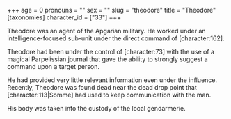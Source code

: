 +++
age = 0
pronouns = ""
sex = ""
slug = "theodore"
title = "Theodore"
[taxonomies]
character_id = ["33"]
+++

Theodore was an agent of the Apgarian military. He worked under an intelligence-focused sub-unit under the direct command of \[character:162\].  

Theodore had been under the control of \[character:73\] with the use of a magical Parpelissian journal that gave the ability to strongly suggest a command upon a target person.

He had provided very little relevant information even under the influence. Recently, Theodore was found dead near the dead drop point that \[character:113|Somme\] had used to keep communication with the man.

His body was taken into the custody of the local gendarmerie.
